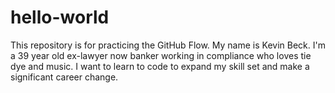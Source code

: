 # hello-world
This repository is for practicing the GitHub Flow.
My name is Kevin Beck. I'm a 39 year old ex-lawyer now banker working in compliance who loves tie dye and music. I want to learn to code to expand my skill set and make a significant career change.
